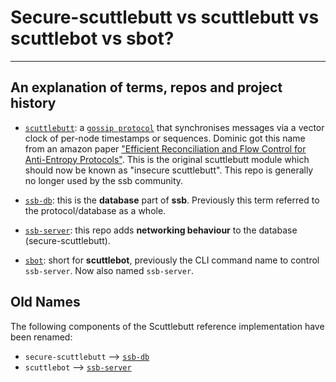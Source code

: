 # Secure-scuttlebutt vs scuttlebutt vs scuttlebot vs sbot?

---

## An explanation of terms, repos and project history

- [`scuttlebutt`](https://github.com/dominictarr/scuttlebutt): a [`gossip protocol`](https://en.wikipedia.org/wiki/Gossip_protocol) that synchronises messages via a vector clock of per-node timestamps or sequences. Dominic got this name from an amazon paper ["Efficient Reconciliation and Flow Control for Anti-Entropy Protocols"](https://www.cs.cornell.edu/home/rvr/papers/flowgossip.pdf). This is the original scuttlebutt module which should now be known as "insecure scuttlebutt". This repo is generally no longer used by the ssb community.

- [`ssb-db`](https://github.com/ssbc/secure-scuttlebutt): this is the **database** part of **ssb**. Previously this term referred to the protocol/database as a whole.

- [`ssb-server`](https://github.com/ssbc/ssb-server): this repo adds **networking behaviour** to the database (secure-scuttlebutt).

- [`sbot`](https://github.com/ssbc/ssb-server): short for **scuttlebot**, previously the CLI command name to control `ssb-server`. Now also named `ssb-server`.

## Old Names

The following components of the Scuttlebutt reference implementation have been renamed:

- `secure-scuttlebutt` --> [`ssb-db`](https://github.com/ssbc/ssb-db/issues/159)
- `scuttlebot` --> [`ssb-server`](https://github.com/ssbc/ssb-server/issues/378)
